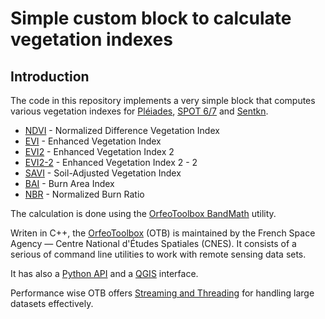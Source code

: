 # Simple custom block to calculate vegetation indexes

## Introduction

The code in this repository implements a very simple block that
computes various vegetation indexes for
[Pléiades](https://docs.up42.com/getting-started/data-products/pleiades),
[SPOT 6/7](https://docs.up42.com/getting-started/data-products/spot/)
and [Sentkn](https://sentinel.esa.int/web/sentinel/missions/sentinel-2 "Sentinel-2").

 * [NDVI](https://en.wikipedia.org/wiki/Normalized_difference_vegetation_index) - Normalized Difference Vegetation Index
 * [EVI](https://en.wikipedia.org/wiki/Enhanced_vegetation_index) -
   Enhanced Vegetation Index
 * [EVI2](https://www.indexdatabase.de/db/si-single.php?sensor_id=96&rsindex_id=237) -
 Enhanced Vegetation Index 2
 * [EVI2-2](https://www.indexdatabase.de/db/i-single.php?id=576) -
   Enhanced Vegetation Index 2 - 2
 * [SAVI](https://en.wikipedia.org/wiki/Soil-adjusted_vegetation_index) - Soil-Adjusted Vegetation Index
 * [BAI](https://www.space4water.org/taxonomy/term/1255) - Burn Area Index
 * [NBR](https://un-spider.org/advisory-support/recommended-practices/recommended-practice-burn-severity/in-detail/normalized-burn-ratio) -
   Normalized Burn Ratio

The calculation is done using the [OrfeoToolbox
   BandMath](https://www.orfeo-toolbox.org/CookBook/Applications/app_BandMath.html?highlight=bandmath)
   utility.

Writen in C++, the
[OrfeoToolbox](https://www.orfeo-toolbox.org/) (OTB) is maintained
by the French Space Agency &mdash; Centre National d'Études Spatiales
(CNES). It consists of a serious of command line utilities to work
with remote sensing data sets.

It has also a [Python API](https://www.orfeo-toolbox.org/CookBook/PythonAPI.html) and
a [QGIS](https://www.orfeo-toolbox.org/CookBook/QGISInterface.html)
interface.

Performance wise OTB offers [Streaming and
Threading](https://www.orfeo-toolbox.org/CookBook/C++/StreamingAndThreading.html)
for handling large datasets effectively.

